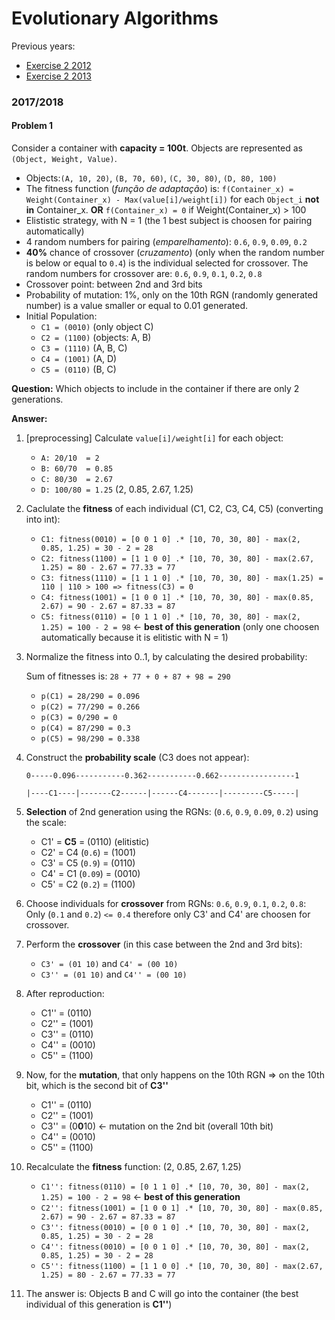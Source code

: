 # Evolutionary Algorithms

Previous years: 
* [Exercise 2 2012](https://github.com/msramalho/feup-iart-summary/blob/master/minitestes/2012_mt1.pdf)
* [Exercise 2 2013](https://github.com/msramalho/feup-iart-summary/blob/master/minitestes/2013_mt1.pdf)

### 2017/2018

#### Problem 1
Consider a container with **capacity = 100t**. Objects are represented as `(Object, Weight, Value)`.

* Objects:`(A, 10, 20)`, `(B, 70, 60)`, `(C, 30, 80)`, `(D, 80, 100)`
* The fitness function (_função de adaptação_) is: `f(Container_x) = Weight(Container_x) - Max(value[i]/weight[i])` for each `Object_i` **not in** Container_x. **OR** `f(Container_x) = 0` if Weight(Container_x) > 100
* Elististic strategy, with N = 1 (the 1 best subject is choosen for pairing automatically)
* 4 random numbers for pairing (_emparelhamento_): `0.6`, `0.9`, `0.09`, `0.2`
* **40%** chance of crossover (_cruzamento_) (only when the random number is below or equal to `0.4`) is the individual selected for crossover. The random numbers for crossover are: `0.6`, `0.9`, `0.1`, `0.2`, `0.8`
* Crossover point: between 2nd and 3rd bits
* Probability of mutation: 1%, only on the 10th RGN (randomly generated number) is a value smaller or equal to 0.01 generated.
* Initial Population: 
   * `C1 = (0010)` (only object C)
   * `C2 = (1100)` (objects: A, B)
   * `C3 = (1110)` (A, B, C)
   * `C4 = (1001)` (A, D)
   * `C5 = (0110)` (B, C)
   
**Question:** Which objects to include in the container if there are only 2 generations.

**Answer:**

1. [preprocessing] Calculate `value[i]/weight[i]` for each object:
   * `A: 20/10  = 2`
   * `B: 60/70  = 0.85`
   * `C: 80/30  = 2.67`
   * `D: 100/80 = 1.25`
   (2, 0.85, 2.67, 1.25)
   
1. Caclulate the **fitness** of each individual (C1, C2, C3, C4, C5) (converting into int):
   * `C1: fitness(0010) = [0 0 1 0] .* [10, 70, 30, 80] - max(2, 0.85, 1.25) = 30 - 2 = 28`
   * `C2: fitness(1100) = [1 1 0 0] .* [10, 70, 30, 80] - max(2.67, 1.25) = 80 - 2.67 = 77.33 = 77`
   * `C3: fitness(1110) = [1 1 1 0] .* [10, 70, 30, 80] - max(1.25) = 110 | 110 > 100 => fitness(C3) = 0`
   * `C4: fitness(1001) = [1 0 0 1] .* [10, 70, 30, 80] - max(0.85, 2.67) = 90 - 2.67 = 87.33 = 87`
   * `C5: fitness(0110) = [0 1 1 0] .* [10, 70, 30, 80] - max(2, 1.25) = 100 - 2 = 98` <- **best of this generation** (only one choosen automatically because it is elitistic with N = 1)
   
1. Normalize the fitness into 0..1, by calculating the desired probability:

   Sum of fitnesses is: `28 + 77 + 0 + 87 + 98 = 290`
   * `p(C1) = 28/290 = 0.096`
   * `p(C2) = 77/290 = 0.266`
   * `p(C3) = 0/290 = 0`
   * `p(C4) = 87/290 = 0.3`
   * `p(C5) = 98/290 = 0.338`
   
1. Construct the **probability scale** (C3 does not appear):

    `0-----0.096-----------0.362-----------0.662-----------------1`

    `|----C1----|-------C2------|------C4-------|---------C5-----|`

1. **Selection** of 2nd generation using the RGNs: (`0.6`, `0.9`, `0.09`, `0.2`) using the scale:
   * C1' = **C5** = (0110) (elitistic)
   * C2' = C4 (`0.6`) = (1001)
   * C3' = C5 (`0.9`) = (0110)
   * C4' = C1 (`0.09`) = (0010)
   * C5' = C2 (`0.2`) = (1100)

1. Choose individuals for **crossover** from RGNs: `0.6`, `0.9`, `0.1`, `0.2`, `0.8`:
   Only (`0.1` and `0.2`) `<= 0.4` therefore only C3' and C4' are choosen for crossover.

1. Perform the **crossover** (in this case between the 2nd and 3rd bits):
    * `C3' = (01 10)` and `C4' = (00 10)`
    * `C3'' = (01 10)` and `C4'' = (00 10)`

1. After reproduction: 
   * C1'' = (0110)
   * C2'' = (1001)
   * C3'' = (0110)
   * C4'' = (0010)
   * C5'' = (1100)

1. Now, for the **mutation**, that only happens on the 10th RGN => on the 10th bit, which is the second bit of **C3''**
   * C1'' = (0110)
   * C2'' = (1001)
   * C3'' = (0**0**10) <- mutation on the 2nd bit (overall 10th bit)
   * C4'' = (0010)
   * C5'' = (1100)
   
1. Recalculate the **fitness** function:
(2, 0.85, 2.67, 1.25)
   * `C1'': fitness(0110) = [0 1 1 0] .* [10, 70, 30, 80] - max(2, 1.25) = 100 - 2 = 98` <- **best of this generation**
   * `C2'': fitness(1001) = [1 0 0 1] .* [10, 70, 30, 80] - max(0.85, 2.67) = 90 - 2.67 = 87.33 = 87`
   * `C3'': fitness(0010) = [0 0 1 0] .* [10, 70, 30, 80] - max(2, 0.85, 1.25) = 30 - 2 = 28`
   * `C4'': fitness(0010) = [0 0 1 0] .* [10, 70, 30, 80] - max(2, 0.85, 1.25) = 30 - 2 = 28`
   * `C5'': fitness(1100) = [1 1 0 0] .* [10, 70, 30, 80] - max(2.67, 1.25) = 80 - 2.67 = 77.33 = 77`
   
1. The answer is: Objects B and C will go into the container (the best individual of this generation is **C1''**)
